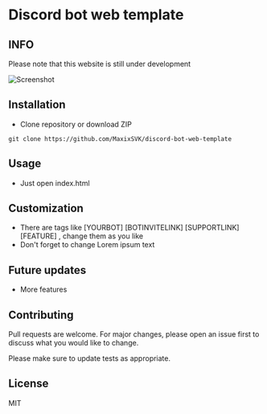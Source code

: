 # Discord bot web template

## INFO
Please note that this website is still under development

![Screenshot](https://i.imgur.com/vvcZ3RC.png)

## Installation

 - Clone repository or download ZIP
```
git clone https://github.com/MaxixSVK/discord-bot-web-template
``` 
## Usage
 - Just open index.html

## Customization
 - There are tags like [YOURBOT] [BOTINVITELINK] [SUPPORTLINK] [FEATURE] , change them as you like
 - Don't forget to change Lorem ipsum text
 
## Future updates
 - More features

## Contributing

Pull requests are welcome. For major changes, please open an issue first
to discuss what you would like to change.

Please make sure to update tests as appropriate.

## License

MIT